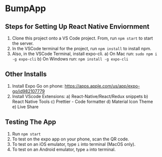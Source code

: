 # BumpApp

## Steps for Setting Up React Native Enviornment
1) Clone this project onto a VS Code project. From, run `npm start` to start the server.
2) In the VSCode terminal for the project, run `npm install` to install npm.
2) Also, in the VSCode Terminal, install expo-cli.
 	a) On Mac run: `sudo npm i -g expo-cli`
 	b) On Windows run: `npm install -g expo-cli`

## Other Installs
1) Install Expo Go on phone:
https://apps.apple.com/us/app/expo-go/id982107779
2) Install VScode Extensions:
  a) React-Native/React/Redux snippets 
  b) React Native Tools
  c) Prettier - Code formatter
  d) Material Icon Theme
  e) Live Share
  
## Testing The App
1) Run `npm start`
2) To test on the expo app on your phone, scan the QR code.
3) To test on an iOS emulator, type `i` into terminal (MacOS only).
4) To test on an Android emulator, type `a` into terminal.

